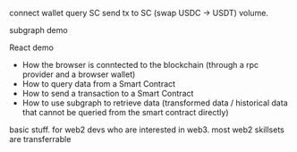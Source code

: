 connect wallet
query SC
send tx to SC (swap USDC -> USDT)
volume. 

subgraph demo


React demo
- How the browser is conntected to the blockchain (through a rpc provider and a browser wallet)
- How to query data from a Smart Contract
- How to send a transaction to a Smart Contract
- How to use subgraph to retrieve data (transformed data / historical data that cannot be queried from the smart contract directly)

basic stuff. for web2 devs who are interested in web3. most web2 skillsets are transferrable
